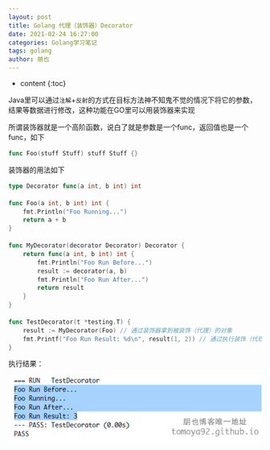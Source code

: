 ```yaml
---
layout: post
title: Golang 代理（装饰器）Decorator
date: 2021-02-24 16:27:00
categories: Golang学习笔记
tags: golang
author: 朋也
---
```


* content
{:toc}

Java里可以通过`注解`+`反射`的方式在目标方法神不知鬼不觉的情况下将它的参数，结果等数据进行修改，这种功能在GO里可以用装饰器来实现

所谓装饰器就是一个高阶函数，说白了就是参数是一个func，返回值也是一个func，如下

```go
func Foo(stuff Stuff) stuff Stuff {}
```

装饰器的用法如下

```go
type Decorator func(a int, b int) int

func Foo(a int, b int) int {
    fmt.Println("Foo Running...")
    return a + b
}

func MyDecorator(decorator Decorator) Decorator {
    return func(a int, b int) int {
        fmt.Println("Foo Run Before...")
        result := decorator(a, b)
        fmt.Println("Foo Run After...")
        return result
    }
}

func TestDecorator(t *testing.T) {
    result := MyDecorator(Foo) // 通过装饰器拿到被装饰（代理）的对象
    fmt.Printf("Foo Run Result: %d\n", result(1, 2)) // 通过执行装饰（代理）对象来实现对被装饰（代理）对象的"增强"
}
```

执行结果：

![](/assets/2021-02-24-16-32-05.png)
